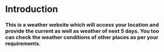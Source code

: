 # Introduction
### This is a weather website which will access your location and provide the current as well as weather of next 5 days. You too can check the weather conditions of other places as per your requirements.
